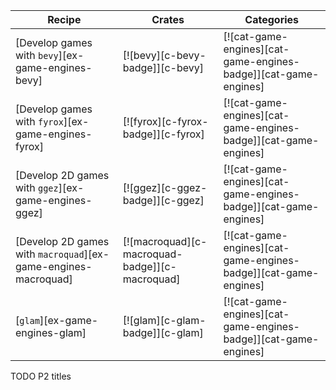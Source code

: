 | Recipe | Crates | Categories |
|---|---|---|
| [Develop games with `bevy`][ex-game-engines-bevy] | [![bevy][c-bevy-badge]][c-bevy] | [![cat-game-engines][cat-game-engines-badge]][cat-game-engines] |
| [Develop games with `fyrox`][ex-game-engines-fyrox] | [![fyrox][c-fyrox-badge]][c-fyrox] | [![cat-game-engines][cat-game-engines-badge]][cat-game-engines] |
| [Develop 2D games with `ggez`][ex-game-engines-ggez] | [![ggez][c-ggez-badge]][c-ggez] | [![cat-game-engines][cat-game-engines-badge]][cat-game-engines] |
| [Develop 2D games with `macroquad`][ex-game-engines-macroquad] | [![macroquad][c-macroquad-badge]][c-macroquad] | [![cat-game-engines][cat-game-engines-badge]][cat-game-engines] |
| [`glam`][ex-game-engines-glam] | [![glam][c-glam-badge]][c-glam] | [![cat-game-engines][cat-game-engines-badge]][cat-game-engines] |

<div class="hidden">
TODO P2 titles
</div>
